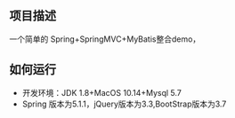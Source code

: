 ## 项目描述
一个简单的 Spring+SpringMVC+MyBatis整合demo，
## 如何运行
* 开发环境：JDK 1.8+MacOS 10.14+Mysql 5.7
* Spring 版本为5.1.1，jQuery版本为3.3,BootStrap版本为3.7
